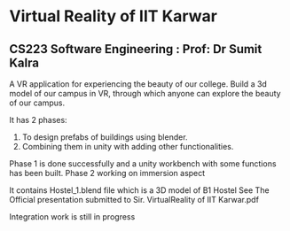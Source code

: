# Virtual Reality of IIT Karwar 
## CS223 Software Engineering : Prof: Dr Sumit Kalra

A VR application for experiencing the beauty of our college.
Build  a 3d model of our campus in VR, through which anyone can explore the beauty of our campus. 

It has 2 phases:
1. To design prefabs of buildings using blender.
2.  Combining them in unity with adding other functionalities.

Phase 1 is done successfully and a unity workbench with some functions has been built.
Phase 2 working on immersion aspect 

It contains Hostel_1.blend file which is a 3D model of B1 Hostel
See The Official presentation submitted to Sir. VirtualReality of IIT Karwar.pdf


Integration work is still in progress

